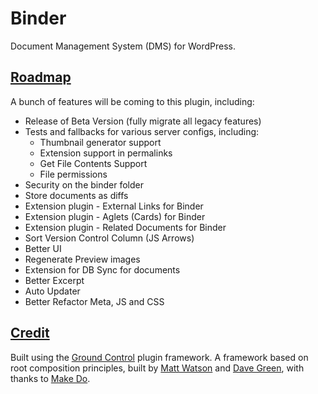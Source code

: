 # Binder

Document Management System (DMS) for WordPress.

## [Roadmap](#roadmap)
A bunch of features will be coming to this plugin, including:

- Release of Beta Version (fully migrate all legacy features)
- Tests and fallbacks for various server configs, including:
	- Thumbnail generator support
	- Extension support in permalinks
	- Get File Contents Support
	- File permissions
- Security on the binder folder
- Store documents as diffs
- Extension plugin - External Links for Binder
- Extension plugin - Aglets (Cards) for Binder
- Extension plugin - Related Documents for Binder
- Sort Version Control Column (JS Arrows)
- Better UI
- Regenerate Preview images
- Extension for DB Sync for documents
- Better Excerpt
- Auto Updater
- Better Refactor Meta, JS and CSS

## [Credit](#credit)

Built using the [Ground Control](https://github.com/mwtsn/ground-control) plugin framework. A framework based on root composition principles, built by [Matt Watson](https://github.com/mwtsn/) and [Dave Green](https://github.com/davetgreen/), with thanks to [Make Do](https://www.makedo.net/).
